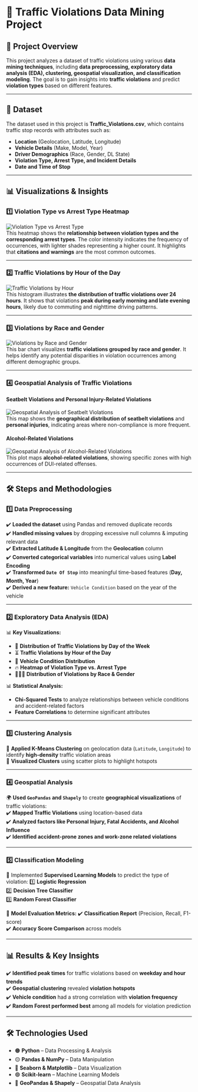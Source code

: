 # 🚦 Traffic Violations Data Mining Project

## 📌 Project Overview  
This project analyzes a dataset of traffic violations using various **data mining techniques**, including **data preprocessing, exploratory data analysis (EDA), clustering, geospatial visualization, and classification modeling**. The goal is to gain insights into **traffic violations** and predict **violation types** based on different features.

---

## 📂 Dataset  
The dataset used in this project is **Traffic_Violations.csv**, which contains traffic stop records with attributes such as:
- **Location** (Geolocation, Latitude, Longitude)
- **Vehicle Details** (Make, Model, Year)
- **Driver Demographics** (Race, Gender, DL State)
- **Violation Type, Arrest Type, and Incident Details**
- **Date and Time of Stop**

---

## 📊 Visualizations & Insights  

### **1️⃣ Violation Type vs Arrest Type Heatmap**
![Violation Type vs Arrest Type](https://github.com/Abhinav-Sriharsha/Traffic-Violation/blob/main/images/Heatmap.png)  
This heatmap shows the **relationship between violation types and the corresponding arrest types**. The color intensity indicates the frequency of occurrences, with lighter shades representing a higher count. It highlights that **citations and warnings** are the most common outcomes.

---

### **2️⃣ Traffic Violations by Hour of the Day**
![Traffic Violations by Hour](https://github.com/Abhinav-Sriharsha/Traffic-Violation/blob/main/images/Hours.png)  
This histogram illustrates **the distribution of traffic violations over 24 hours**. It shows that violations **peak during early morning and late evening hours**, likely due to commuting and nighttime driving patterns.

---

### **3️⃣ Violations by Race and Gender**
![Violations by Race and Gender](https://github.com/Abhinav-Sriharsha/Traffic-Violation/blob/main/images/Race%20and%20Gender.png)  
This bar chart visualizes **traffic violations grouped by race and gender**. It helps identify any potential disparities in violation occurrences among different demographic groups.

---

### **4️⃣ Geospatial Analysis of Traffic Violations**
#### **Seatbelt Violations and Personal Injury-Related Violations**
![Geospatial Analysis of Seatbelt Violations](https://github.com/Abhinav-Sriharsha/Traffic-Violation/blob/main/images/Belts%20and%20Injury.png)  
This map shows the **geographical distribution of seatbelt violations** and **personal injuries**, indicating areas where non-compliance is more frequent.

#### **Alcohol-Related Violations**
![Geospatial Analysis of Alcohol-Related Violations](https://github.com/Abhinav-Sriharsha/Traffic-Violation/blob/main/images/Alcohol.png)  
This plot maps **alcohol-related violations**, showing specific zones with high occurrences of DUI-related offenses.

---

## 🛠️ Steps and Methodologies  

### **1️⃣ Data Preprocessing**
✔️ **Loaded the dataset** using Pandas and removed duplicate records  
✔️ **Handled missing values** by dropping excessive null columns & imputing relevant data  
✔️ **Extracted Latitude & Longitude** from the **Geolocation** column  
✔️ **Converted categorical variables** into numerical values using **Label Encoding**  
✔️ **Transformed `Date Of Stop`** into meaningful time-based features (**Day, Month, Year**)  
✔️ **Derived a new feature:** `Vehicle Condition` based on the year of the vehicle  

---

### **2️⃣ Exploratory Data Analysis (EDA)**
📊 **Key Visualizations:**
- 📌 **Distribution of Traffic Violations by Day of the Week**
- ⏳ **Traffic Violations by Hour of the Day**
- 🚗 **Vehicle Condition Distribution**
- 🔥 **Heatmap of Violation Type vs. Arrest Type**
- 👨‍👩‍👦 **Distribution of Violations by Race & Gender**
  
📊 **Statistical Analysis:**
- **Chi-Squared Tests** to analyze relationships between vehicle conditions and accident-related factors  
- **Feature Correlations** to determine significant attributes  

---

### **3️⃣ Clustering Analysis**
📍 **Applied K-Means Clustering** on geolocation data (`Latitude`, `Longitude`) to identify **high-density** traffic violation areas  
📍 **Visualized Clusters** using scatter plots to highlight hotspots  

---

### **4️⃣ Geospatial Analysis**
🌍 **Used `GeoPandas` and `Shapely`** to create **geographical visualizations** of traffic violations:  
✔️ **Mapped Traffic Violations** using location-based data  
✔️ **Analyzed factors like Personal Injury, Fatal Accidents, and Alcohol Influence**  
✔️ **Identified accident-prone zones and work-zone related violations**  

---

### **5️⃣ Classification Modeling**
📌 Implemented **Supervised Learning Models** to predict the type of violation:
1️⃣ **Logistic Regression**  
2️⃣ **Decision Tree Classifier**  
3️⃣ **Random Forest Classifier**  

📌 **Model Evaluation Metrics:**
✔️ **Classification Report** (Precision, Recall, F1-score)  
✔️ **Accuracy Score Comparison** across models  

---

## 📊 Results & Key Insights
✔️ **Identified peak times** for traffic violations based on **weekday and hour trends**  
✔️ **Geospatial clustering** revealed **violation hotspots**  
✔️ **Vehicle condition** had a strong correlation with **violation frequency**  
✔️ **Random Forest performed best** among all models for violation prediction  

---

## 🛠️ Technologies Used  
- 🟠 **Python** – Data Processing & Analysis  
- 🟡 **Pandas & NumPy** – Data Manipulation  
- 🔵 **Seaborn & Matplotlib** – Data Visualization  
- 🟢 **Scikit-learn** – Machine Learning Models  
- 🔴 **GeoPandas & Shapely** – Geospatial Data Analysis  


